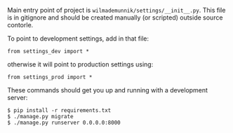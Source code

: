 Main entry point of project is `wilmademunnik/settings/__init__.py`. This file
is in gitignore and should be created manually (or scripted) outside source
contorle.

To point to development settings, add in that file:
```
from settings_dev import *
```

otherwise it will point to production settings using:
```
from settings_prod import *
```

These commands should get you up and running with a development server:
```$ virtualenv venv \&\& source venv/bin/activate
$ pip install -r requirements.txt
$ ./manage.py migrate
$ ./manage.py runserver 0.0.0.0:8000
```
